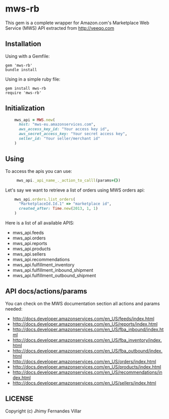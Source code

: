 # mws-rb

This gem is a complete wrapper for Amazon.com's Marketplace Web Service (MWS) API extracted from http://veeqo.com

## Installation

Using with a Gemfile:

    gem 'mws-rb'
    bundle install

Using in a simple ruby file:

    gem install mws-rb
    require 'mws-rb'

## Initialization

```ruby
    mws_api = MWS.new(
      host: "mws-eu.amazonservices.com",
      aws_access_key_id: "Your access key id",
      aws_secret_access_key: "Your secret access key",
      seller_id: "Your seller/merchant id"
    )
```

## Using

To access the apis you can use:

```ruby
     mws_api._api_name_._action_to_calll(params={})
```

Let's say we want to retrieve a list of orders using MWS orders api:

```ruby
    mws_api.orders.list_orders(
      "MarketplaceId.Id.1" => "marketplace id",
      created_after: Time.new(2013, 1, 1)
    )
```

Here is a list of all available APIS:

- mws_api.feeds
- mws_api.orders
- mws_api.reports
- mws_api.products
- mws_api.sellers
- mws_api.recommendations
- mws_api.fulfillment_inventory
- mws_api.fulfillment_inbound_shipment
- mws_api.fulfillment_outbound_shipment

## API docs/actions/params

You can check on the MWS documentation section all actions and params needed:

- http://docs.developer.amazonservices.com/en_US/feeds/index.html
- http://docs.developer.amazonservices.com/en_US/reports/index.html
- http://docs.developer.amazonservices.com/en_US/fba_inbound/index.html
- http://docs.developer.amazonservices.com/en_US/fba_inventory/index.html
- http://docs.developer.amazonservices.com/en_US/fba_outbound/index.html
- http://docs.developer.amazonservices.com/en_US/orders/index.html
- http://docs.developer.amazonservices.com/en_US/products/index.html
- http://docs.developer.amazonservices.com/en_US/recommendations/index.html
- http://docs.developer.amazonservices.com/en_US/sellers/index.html

## LICENSE

Copyright (c) Jhimy Fernandes Villar
